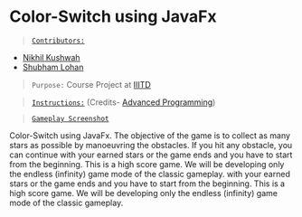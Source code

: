 # Color-Switch using JavaFx
>[`Contributors:`]((/ColorSwitch.pdf))
- [Nikhil Kushwah](https://github.com/limitless-sky)
- [Shubham Lohan](https://github.com/lohan-shubham)

>`Purpose:` Course Project at [IIITD](https://www.iiitd.ac.in/)

>[`Instructions:`](/instructions.pdf) (Credits- [Advanced Programming](http://techtree.iiitd.edu.in/viewDescription/filename?=CSE201))

>[`Gameplay Screenshot`](/gameplay.pdf)

Color-Switch using JavaFx. The objective of the game is to collect as many stars as possible by manoeuvring the obstacles. If you hit any obstacle, you can continue with your earned stars or the game ends and you have to start from the beginning. This is a high score game. We will be developing only the endless (infinity) game mode of the classic gameplay.
with your earned stars or the game ends and you have to start from the beginning. This is a high score game. We will be developing only the endless (infinity) game mode of the classic gameplay.



